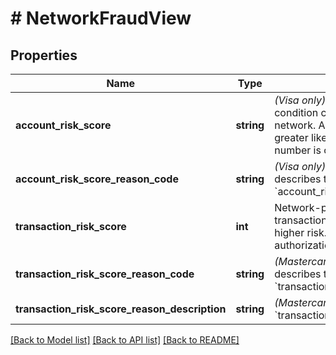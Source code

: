 # # NetworkFraudView

## Properties

Name | Type | Description | Notes
------------ | ------------- | ------------- | -------------
**account_risk_score** | **string** | _(Visa only)_ Account holder risk condition code evaluated by the card network. A higher score indicates a greater likelihood that the card number is compromised. | [optional]
**account_risk_score_reason_code** | **string** | _(Visa only)_ Unique code that describes the main driver of the &#x60;account_risk_score&#x60;. | [optional]
**transaction_risk_score** | **int** | Network-provided risk score for the transaction. A higher score indicates higher risk. Useful for making authorization decisions. | [optional]
**transaction_risk_score_reason_code** | **string** | _(Mastercard only)_ Unique code that describes the main driver of the &#x60;transaction_risk_score&#x60;. | [optional]
**transaction_risk_score_reason_description** | **string** | _(Mastercard only)_ Description of the &#x60;transaction_risk_score_reason_code&#x60;. | [optional]

[[Back to Model list]](../../README.md#models) [[Back to API list]](../../README.md#endpoints) [[Back to README]](../../README.md)
